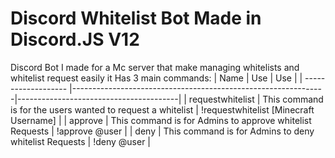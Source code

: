 # Discord Whitelist Bot Made in Discord.JS V12
Discord Bot I made for a Mc server that make managing whitelists and whitelist request easily
it Has 3 main commands:
| Name                | Use                                                           | Use                                    |
| ------------------- |---------------------------------------------------------------|----------------------------------------|
| requestwhitelist    | This command is for the users wanted to request a whitelist   | !requestwhitelist [Minecraft Username] |
| approve             | This command is for Admins to approve whitelist Requests      | !approve @user                         |
| deny                | This command is for Admins to deny whitelist Requests         | !deny @user                            |
